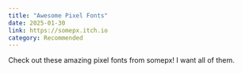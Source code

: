 ```yaml
---
title: "Awesome Pixel Fonts"
date: 2025-01-30
link: https://somepx.itch.io
category: Recommended
---
```

Check out these amazing pixel fonts from somepx! I want all of them.
